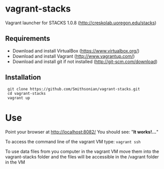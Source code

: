 vagrant-stacks
==============

Vagrant launcher for STACKS 1.0.8 (http://creskolab.uoregon.edu/stacks)

Requirements
------------
* Download and install VirtualBox (<https://www.virtualbox.org/>)
* Download and install Vagrant (<http://www.vagrantup.com/>)
* Download and install git if not installed (<http://git-scm.com/download>)

Installation
------------
```
 git clone https://github.com/Smithsonian/vagrant-stacks.git
 cd vagrant-stacks
 vagrant up
```

Use
===
Point your browser at <http://localhost:8082/>
You should see: "**It works!...**"

To access the command line of the vagrant VM type: `vagrant ssh`

To use data files from you computer in the vagrant VM move them into the vagrant-stacks folder and the files will be accessible in the /vagrant folder in the VM 